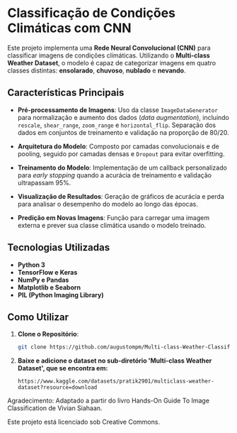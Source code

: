 # Classificação de Condições Climáticas com CNN

Este projeto implementa uma **Rede Neural Convolucional (CNN)** para classificar imagens de condições climáticas. Utilizando o **Multi-class Weather Dataset**, o modelo é capaz de categorizar imagens em quatro classes distintas: **ensolarado**, **chuvoso**, **nublado** e **nevando**.

## Características Principais

- **Pré-processamento de Imagens**: Uso da classe `ImageDataGenerator` para normalização e aumento dos dados (*data augmentation*), incluindo `rescale`, `shear_range`, `zoom_range` e `horizontal_flip`. Separação dos dados em conjuntos de treinamento e validação na proporção de 80/20.

- **Arquitetura do Modelo**: Composto por camadas convolucionais e de pooling, seguido por camadas densas e `Dropout` para evitar overfitting.

- **Treinamento do Modelo**: Implementação de um callback personalizado para *early stopping* quando a acurácia de treinamento e validação ultrapassam 95%.

- **Visualização de Resultados**: Geração de gráficos de acurácia e perda para analisar o desempenho do modelo ao longo das épocas.

- **Predição em Novas Imagens**: Função para carregar uma imagem externa e prever sua classe climática usando o modelo treinado.

## Tecnologias Utilizadas

- **Python 3**
- **TensorFlow e Keras**
- **NumPy e Pandas**
- **Matplotlib e Seaborn**
- **PIL (Python Imaging Library)**

## Como Utilizar

1. **Clone o Repositório**:

   ```bash
   git clone https://github.com/augustompm/Multi-class-Weather-Classification.git

2. **Baixe e adicione o dataset no sub-diretório 'Multi-class Weather Dataset', que se encontra em:**

   ```url
   https://www.kaggle.com/datasets/pratik2901/multiclass-weather-dataset?resource=download

Agradecimento: Adaptado a partir do livro Hands-On Guide To Image Classification de Vivian Siahaan.

Este projeto está licenciado sob Creative Commons.


